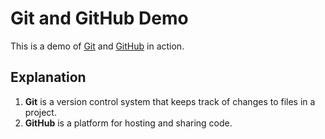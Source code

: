 # Git and GitHub Demo

This is a demo of [Git](https://git-scm.com/) and [GitHub](https://github.com/) in action.

## Explanation

1. **Git** is a version control system that keeps track of changes to files in a project.
2. **GitHub** is a platform for hosting and sharing code.